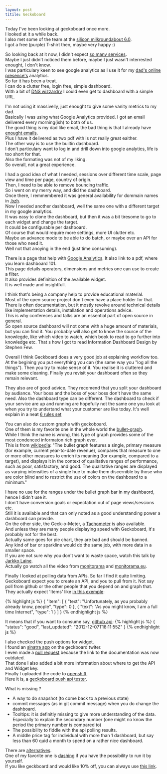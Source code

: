 ```yaml
---
layout: post
titile: Geckoboard
---
```


Today I&#39;ve been looking at geckoboard once more.   
I looked at it a while back.  
I also met some of the team at the [silicon milkroundabout 6.0](https://www.siliconmilkroundabout.com).  
I got a free (purple) T-shirt then, maybe very happy :)  

So looking back at it now, I didn&#39;t expect [so many services](https://www.geckoboard.com/integrations/).  
Maybe I just didn&#39;t noticed them before, maybe I just wasn&#39;t interrested enought, I don&#39;t know.  
I was particulary keen to see google analytics as I use it for my [dad&#39;s online](http://guiro.org) [presence's](http://guiro.bzh) analytics.  
So far it has been a treat.  
I can do a clutter free, login free, simple dashboard.  
With a bit of [DNS wizzardry](https://geckoboard.zendesk.com/hc/en-us/articles/202136903-Custom-domain-names) I could even get to dashboard with a simple URL.  

I&#39;m not using it massivelly, just enought to give some vanity metrics to my dad.  
Basically I was using what Google Analytics provided.
I got an email delivered every morning(ish) to both of us.  
The good thing is my dad like email, the bad thing is that I already have [enought emails](http://theoatmeal.com/comics/email_monster).  
Plus I have it delivered as two pdf with is not really great eaither.  
The other way is to use the builtin dashboard.  
I don&#39;t particulary want to log in and drill down into google analytics, life is too short for that.  
Also the formating was not of my liking.  
So overall, not a great experience.    

I had a good idea of what I needed, sessions over different time scale, page view and time per page, country of origin.  
Then, I need to be able to remove bouncing traffic.  
So i went on my merry way, and did the dashboard.  
Once there, I remmembered it was general availability for dommain names in [.bzh](http://www.pik.bzh/).  
Now I needed another dashboard, well the same one with a different target in my google analytics.  
It was easy to clone the dashboard, but then it was a bit tiresome to go to each widget and change the target.  
It could be configurable per dashboard.  
Of course that would require more settings, more UI clutter etc.  
Maybe an advance mode to be able to do batch, or maybe over an API for those who need it.  
Well not that anoying in the end (just time consuming).  

There is a page that help with [Google Analytics](https://www.geckoboard.com/learn/help-and-support/how-to-guides/google-analytics-and-filters).
It also link to a pdf, where you learn dashboard 101.  
This page details operators, dimensions and metrics one can use to create a filter.  
It also provides definition of the available widget.  
It is well made and insightfull.  

I think that&#39;s being a company help to provide educational material.  
Most of the open source project don&#39;t even have a place holder for that.  
There is often documentation, but it mostly revolve around technical details like implementation details, installation and operations advice.  
This is why confereces and talks are an essential part of open source in general.  
So open source dashboard will not come with a huge amount of materials, but you can find it.
You probably will also get to know the source of the knowlegde, like which video to watch, which book to read to go further into knowledge etc.
That s how I got to read Information Dashboard Design by Stephen Few.  

Overall I think Geckboard does a very good job at explaining workflow too.  
At the begining you put everything you can (the same way you "log all the things").
Then you try to make sense of it.
You realise it is cluttered and make some cleaning.
Finally you revisit your dashboard often so they remain relevant.

They also are of good advice.
They recomend that you split your dashboard by audiance.
Your boss and the boss of your boss don't have the same need.
Also the dashboard type can be different.
The dashboard to check if your service are up and running are hopefully not the same one you look at when you try to undertand what your customer are like today.
It's well explain in a neat [6 rules set](https://www.geckoboard.com/blog/building-great-dashboards-6-golden-rules-to-successful-dashboard-design/)


You can also do custom graphs with geckoboard.  
One of them is my favorite one in the whole world the [bullet-graph](https://developer.geckoboard.com/#bullet-graph).  
While I think the name is wrong, this type of graph provides some of the most condenced informaton rich graph ever.  
This is from [wikipedia](http://en.wikipedia.org/wiki/Bullet_graph):
"The bullet graph features a single, primary measure (for example, current year-to-date revenue), compares that measure to one or more other measures to enrich its meaning (for example, compared to a target), and displays it in the context of qualitative ranges of performance, such as poor, satisfactory, and good. The qualitative ranges are displayed as varying intensities of a single hue to make them discernible by those who are color blind and to restrict the use of colors on the dashboard to a minimum."  

I have no use for the ranges under the bullet graph bar in my dashbaord, hence I didn&#39;t use it.  
I don&#39;t have conversion goals or expectation out of page views/sessions etc.  
Still it is available and that can only noted as a good understanding power a dashboard can provide.  
On the other side, the Geck-o-Meter, a [Tachometer](http://en.wikipedia.org/wiki/Tachometer) is also available.  
And unless they are many people displaying speed with Geckoboard, it&#39;s probably not for the best.  
Actually same goes for pie chart, they are bad and should be banned.  
Any kind of bar or sparkline would do the same job, with more data in a smaller space.  
If you are not sure why you don&#39;t want to waste space, watch this talk by [Jarkko Laine](http://vimeo.com/75318590).  
Actually go watch all the video from [monitorama](http://monitorama.com/) and [monitorama.eu](http://monitorama.eu/).  

Finally I looked at polling data from APIs.
So far I find it quite limiting.  
Geckoboard expect you to create an API, and you to pull from it.
Not say poll from github or the other people that you depend on and graph that.  
They actually expect 'Items' like [in this exemple](https://developer.geckoboard.com/#text):

{% highlight js %}
{
  "item": [
    {
      "text": "Unfortunately, as you probably already know, people",
      "type": 0
    },
    {
      "text": "As you might know, I am a full time Internet",
      "type": 1
    }
  ]
}
{% endhighlight js %}

It means that if you want to consume say, [github api](https://status.github.com/api):
{% highlight js %}
{
  "status": "good",
  "last_updated": "2012-12-07T18:11:55Z"
}
{% endhighlight js %}

I also checked the push options for widget.  
I found an [sinatra app](https://github.com/geckoboard/push-sinatra-example) on the geckboard twiter.  
I even made a [pull request](https://github.com/geckoboard/push-sinatra-example/pull/1) because the link to the documentation was now outdated.  
That done I also added a bit more information about where to get the API and Widget key.  
Finally I uploaded the code to [openshift](https://www.openshift.com/).  
Here it is, a [geckoboard push api tester](http://geckoboard-kyzh.rhcloud.com/).  

What is missing ?
* A way to do snapshot (to come back to a previous state)
* commit messages (as in git commit message) when you do change the dashboard.
* Tooltips: it is definitly missing to give more understanding of the data. Especially to explain the secondary number (one might no know the period the primary number is compared to)
* The possibility to fiddle with the api polling results.
* A middle price tag for individual with more than 1 dashboard, but say less than 60 quid a month to spend on a rather nice dashboard.  

There are [alternatives](http://alternativeto.net/software/geckoboard/).  
One of my favorite one is [dashing](http://dashing.io/) if you have the possibility to run it by yourself.  
If you like geckboard and would like 10% off, you can always use [this link](http://ssqt.co/bSEX).  

